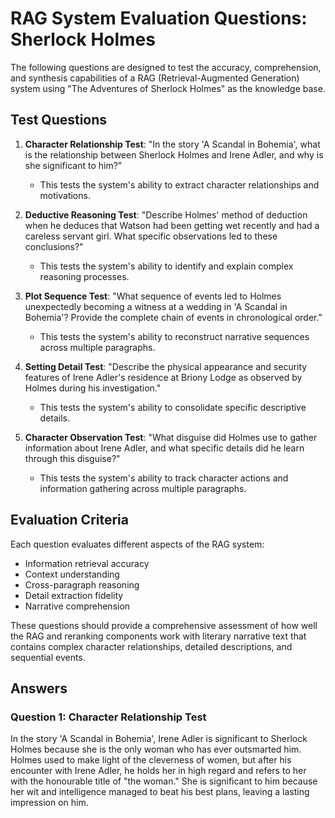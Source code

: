 # RAG System Evaluation Questions: Sherlock Holmes

The following questions are designed to test the accuracy, comprehension, and synthesis capabilities of a RAG (Retrieval-Augmented Generation) system using "The Adventures of Sherlock Holmes" as the knowledge base.

## Test Questions

1. **Character Relationship Test**: "In the story 'A Scandal in Bohemia', what is the relationship between Sherlock Holmes and Irene Adler, and why is she significant to him?"
   - This tests the system's ability to extract character relationships and motivations.

2. **Deductive Reasoning Test**: "Describe Holmes' method of deduction when he deduces that Watson had been getting wet recently and had a careless servant girl. What specific observations led to these conclusions?"
   - This tests the system's ability to identify and explain complex reasoning processes.

3. **Plot Sequence Test**: "What sequence of events led to Holmes unexpectedly becoming a witness at a wedding in 'A Scandal in Bohemia'? Provide the complete chain of events in chronological order."
   - This tests the system's ability to reconstruct narrative sequences across multiple paragraphs.

4. **Setting Detail Test**: "Describe the physical appearance and security features of Irene Adler's residence at Briony Lodge as observed by Holmes during his investigation."
   - This tests the system's ability to consolidate specific descriptive details.

5. **Character Observation Test**: "What disguise did Holmes use to gather information about Irene Adler, and what specific details did he learn through this disguise?"
   - This tests the system's ability to track character actions and information gathering across multiple paragraphs.

## Evaluation Criteria

Each question evaluates different aspects of the RAG system:
- Information retrieval accuracy
- Context understanding
- Cross-paragraph reasoning
- Detail extraction fidelity
- Narrative comprehension

These questions should provide a comprehensive assessment of how well the RAG and reranking components work with literary narrative text that contains complex character relationships, detailed descriptions, and sequential events.

## Answers

### Question 1: Character Relationship Test
In the story 'A Scandal in Bohemia', Irene Adler is significant to Sherlock Holmes because she is the only woman who has ever outsmarted him. Holmes used to make light of the cleverness of women, but after his encounter with Irene Adler, he holds her in high regard and refers to her with the honourable title of "the woman." She is significant to him because her wit and intelligence managed to beat his best plans, leaving a lasting impression on him.